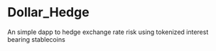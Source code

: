 # Dollar_Hedge
An simple dapp to hedge exchange rate risk using tokenized interest bearing stablecoins
